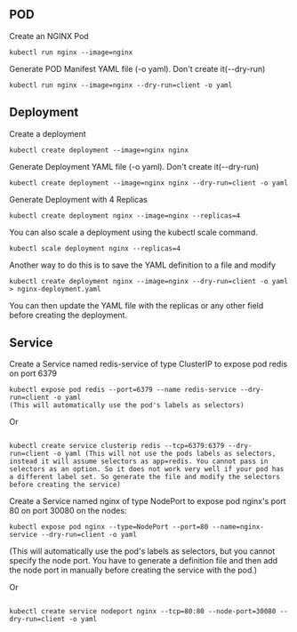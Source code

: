 
## POD

Create an NGINX Pod

```shell
kubectl run nginx --image=nginx
```

Generate POD Manifest YAML file (-o yaml). Don't create it(--dry-run)

```shell
kubectl run nginx --image=nginx --dry-run=client -o yaml
```

## Deployment

Create a deployment

```shell
kubectl create deployment --image=nginx nginx
```

Generate Deployment YAML file (-o yaml). Don't create it(--dry-run)

```shell
kubectl create deployment --image=nginx nginx --dry-run=client -o yaml
```

Generate Deployment with 4 Replicas
```shell
kubectl create deployment nginx --image=nginx --replicas=4
```

You can also scale a deployment using the kubectl scale command.
```shell
kubectl scale deployment nginx --replicas=4
```
Another way to do this is to save the YAML definition to a file and modify
```shell
kubectl create deployment nginx --image=nginx --dry-run=client -o yaml > nginx-deployment.yaml
```

You can then update the YAML file with the replicas or any other field before creating the deployment.


## Service

Create a Service named redis-service of type ClusterIP to expose pod redis on port 6379
```shell
kubectl expose pod redis --port=6379 --name redis-service --dry-run=client -o yaml
(This will automatically use the pod's labels as selectors)
```
Or
```shell

kubectl create service clusterip redis --tcp=6379:6379 --dry-run=client -o yaml (This will not use the pods labels as selectors, instead it will assume selectors as app=redis. You cannot pass in selectors as an option. So it does not work very well if your pod has a different label set. So generate the file and modify the selectors before creating the service)
```

Create a Service named nginx of type NodePort to expose pod nginx's port 80 on port 30080 on the nodes:

```shell
kubectl expose pod nginx --type=NodePort --port=80 --name=nginx-service --dry-run=client -o yaml
```
(This will automatically use the pod's labels as selectors, but you cannot specify the node port. You have to generate a definition file and then add the node port in manually before creating the service with the pod.)

Or
```shell

kubectl create service nodeport nginx --tcp=80:80 --node-port=30080 --dry-run=client -o yaml
```